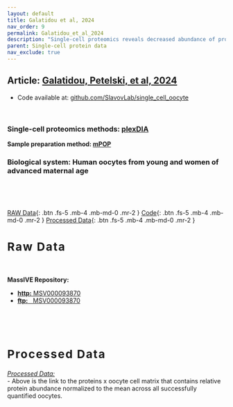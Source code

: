```yaml
---
layout: default
title: Galatidou et al, 2024
nav_order: 9
permalink: Galatidou_et_al_2024
description: "Single-cell proteomics reveals decreased abundance of proteostasis and meiosis proteins in advanced maternal age oocytes | Oocyte aging | Slavov Laboratory"
parent: Single-cell protein data
nav_exclude: true
---
```


## Article: [Galatidou, Petelski, et al, 2024](https://www.biorxiv.org/content/10.1101/2024.05.23.595547v1)
<!--
* **Peer reviewed article:** Galatidou S, Petelski AA, Pujol A, Lattes K, Latorraca LB, Fair T, Popovic M, Vassena R, Slavov N, Barragan M [Single-cell proteomics reveals decreased abundance of proteostasis and meiosis proteins in advanced maternal age oocytes]() -->
* Code available at: [github.com/SlavovLab/single_cell_oocyte](https://github.com/SlavovLab/single_cell_oocyte)



&nbsp;

### Single-cell proteomics methods: [plexDIA](https://scp.slavovlab.net/plexDIA)
**Sample preparation method: [mPOP](https://scp.slavovlab.net/mPOP)**

### Biological system:  Human oocytes from young and women of advanced maternal age



&nbsp;


&nbsp;

[RAW Data](#raw_data){: .btn .fs-5 .mb-4 .mb-md-0 .mr-2 }
[Code](https://github.com/SlavovLab/single_cell_oocyte){: .btn .fs-5 .mb-4 .mb-md-0 .mr-2 }
[Processed Data](#proc_data){: .btn .fs-5 .mb-4 .mb-md-0 .mr-2 }

<h2 style="letter-spacing: 2px; font-size: 26px;" id="raw_data" > Raw Data </h2>


&nbsp;


 **MassIVE Repository:**
  - [**http:**  MSV000093870](https://massive.ucsd.edu/ProteoSAFe/dataset.jsp?task=1fef5b5d50874184aac8cf254a3654c0)
  - [**ftp:** &nbsp; MSV000093870](ftp://MSV000093870@massive.ucsd.edu)


  &nbsp;

  &nbsp;

<h2 style="letter-spacing: 2px; font-size: 26px;" id="proc_data" >Processed Data</h2>

*[Processed Data: ](https://github.com/SlavovLab/single_cell_oocyte/blob/main/Oocyte_paper_sets.xlsx)*   
    - Above is the link to the proteins x oocyte cell matrix that contains relative protein abundance normalized to the mean across all successfully quantified oocytes.

   &nbsp;

   &nbsp;
